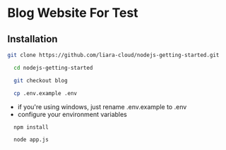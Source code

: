
# Blog Website For Test

## Installation


  ```bash
  git clone https://github.com/liara-cloud/nodejs-getting-started.git
```
```bash
  cd nodejs-getting-started
```
```bash
  git checkout blog
```

```bash
  cp .env.example .env
```
- if you're using windows, just rename .env.example to .env
- configure your environment variables
```bash
  npm install
```
```bash
  node app.js
```
